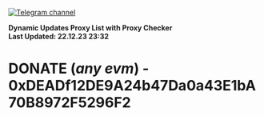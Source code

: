 [![Telegram channel](https://img.shields.io/endpoint?url=https://runkit.io/damiankrawczyk/telegram-badge/branches/master?url=https://t.me/n4z4v0d)](https://t.me/n4z4v0d) 

**Dynamic Updates Proxy List with Proxy Checker**  
**Last Updated: 22.12.23 23:32**

# DONATE (_any evm_) - 0xDEADf12DE9A24b47Da0a43E1bA70B8972F5296F2
